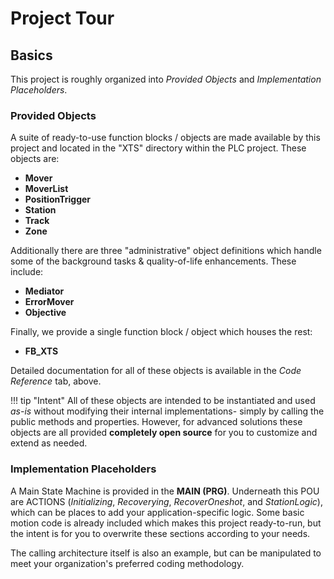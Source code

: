 
# Project Tour

## Basics

This project is roughly organized into *Provided Objects* and *Implementation Placeholders*.

### Provided Objects

A suite of ready-to-use function blocks / objects are made available by this project and located in the "XTS" directory within the PLC project. These objects are:

- **Mover**
- **MoverList**
- **PositionTrigger**
- **Station**
- **Track**
- **Zone**

Additionally there are three "administrative" object definitions which handle some of the background tasks & quality-of-life enhancements. These include:

- **Mediator**
- **ErrorMover**
- **Objective**

Finally, we provide a single function block / object which houses the rest:

- **FB_XTS**

Detailed documentation for all of these objects is available in the *Code Reference* tab, above.


!!! tip "Intent"
    All of these objects are intended to be instantiated and used *as-is* without modifying their internal implementations- simply by calling the public methods and properties. However, for advanced solutions these objects are all provided **completely open source** for you to customize and extend as needed.

### Implementation Placeholders

A Main State Machine is provided in the **MAIN (PRG)**. Underneath this POU are ACTIONS (*Initializing*, *Recoverying*, *RecoverOneshot*, and *StationLogic*), which can be places to add your application-specific logic. Some basic motion code is already included which makes this project ready-to-run, but the intent is for you to overwrite these sections according to your needs.

The calling architecture itself is also an example, but can be manipulated to meet your organization's preferred coding methodology.
